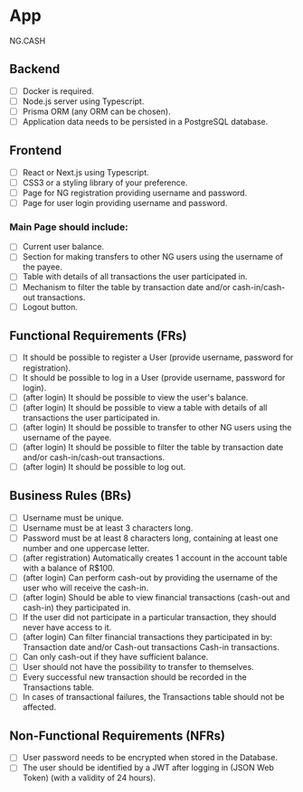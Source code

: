 # App

NG.CASH

## Backend

- [ ] Docker is required.
- [ ] Node.js server using Typescript.
- [ ] Prisma ORM (any ORM can be chosen).
- [ ] Application data needs to be persisted in a PostgreSQL database.

## Frontend

- [ ] React or Next.js using Typescript.
- [ ] CSS3 or a styling library of your preference.
- [ ] Page for NG registration providing username and password.
- [ ] Page for user login providing username and password.

### Main Page should include:

- [ ] Current user balance.
- [ ] Section for making transfers to other NG users using the username of the payee.
- [ ] Table with details of all transactions the user participated in.
- [ ] Mechanism to filter the table by transaction date and/or cash-in/cash-out transactions.
- [ ] Logout button.

## Functional Requirements (FRs)

- [ ] It should be possible to register a User (provide username, password for registration).
- [ ] It should be possible to log in a User (provide username, password for login).
- [ ] (after login) It should be possible to view the user's balance.
- [ ] (after login) It should be possible to view a table with details of all transactions the user participated in.
- [ ] (after login) It should be possible to transfer to other NG users using the username of the payee.
- [ ] (after login) It should be possible to filter the table by transaction date and/or cash-in/cash-out transactions.
- [ ] (after login) It should be possible to log out.

## Business Rules (BRs)

- [ ] Username must be unique.
- [ ] Username must be at least 3 characters long.
- [ ] Password must be at least 8 characters long, containing at least one number and one uppercase letter.
- [ ] (after registration) Automatically creates 1 account in the account table with a balance of R$100.
- [ ] (after login) Can perform cash-out by providing the username of the user who will receive the cash-in.
- [ ] (after login) Should be able to view financial transactions (cash-out and cash-in) they participated in.
- [ ] If the user did not participate in a particular transaction, they should never have access to it.
- [ ] (after login) Can filter financial transactions they participated in by:
      Transaction date
      and/or
      Cash-out transactions
      Cash-in transactions.
- [ ] Can only cash-out if they have sufficient balance.
- [ ] User should not have the possibility to transfer to themselves.
- [ ] Every successful new transaction should be recorded in the Transactions table.
- [ ] In cases of transactional failures, the Transactions table should not be affected.

## Non-Functional Requirements (NFRs)

- [ ] User password needs to be encrypted when stored in the Database.
- [ ] The user should be identified by a JWT after logging in (JSON Web Token) (with a validity of 24 hours).
